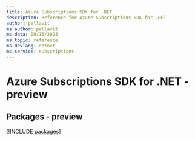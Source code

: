 ```yaml
---
title: Azure Subscriptions SDK for .NET
description: Reference for Azure Subscriptions SDK for .NET
author: pallavit
ms.author: pallavit
ms.data: 09/15/2023
ms.topic: reference
ms.devlang: dotnet
ms.service: subscriptions
---
```

# Azure Subscriptions SDK for .NET - preview
## Packages - preview
[!INCLUDE [packages](subscriptions-index.md)]